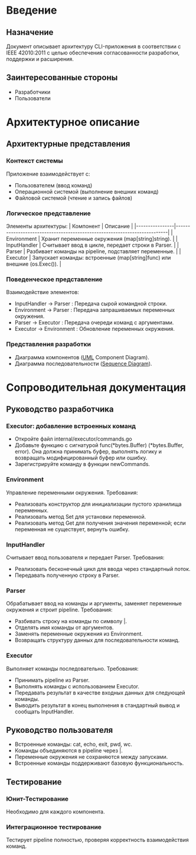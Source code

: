 # Введение
## Назначение
Документ описывает архитектуру CLI-приложения в соответствии с IEEE 42010:2011 с целью обеспечения согласованности разработки, поддержки и расширения.
## Заинтересованные стороны
- Разработчики
- Пользователи

# Архитектурное описание
## Архитектурные представления
### Контекст системы
Приложение взаимодействует с:
- Пользователем (ввод команд)
- Операционной системой (выполнение внешних команд)
- Файловой системой (чтение и запись файлов)

### Логическое представление
Элементы архитектуры:
| Компонент      | Описание                                                                 |
|----------------|--------------------------------------------------------------------------|
| Environment    | Хранит переменные окружения (map[string]string).                         |
| InputHandler   | Считывает ввод в цикле, передает строки в Parser.                        |
| Parser         | Разбивает команды на pipeline, подставляет переменные.                   |
| Executor       | Запускает команды: встроенные (map[string]func) или внешние (os.Exec()).  |

### Поведенческое представление
Взаимодействие элементов:
- InputHandler → Parser : Передача сырой командной строки.
- Environment → Parser : Передача запрашиваемых переменных окружения.
- Parser → Executor : Передача очереди команд с аргументами.
- Executor → Environment : Обновление переменных окружения.

### Представления разработки
- Диаграмма компонентов ([UML](UML.png) Component Diagram).
- Диаграмма последовательности ([Sequence Diagram](sequence_diagram.png)).

# Сопроводительная документация
## Руководство разработчика
### Executor: добавление встроенных команд
- Откройте файл internal/executor/commands.go
- Добавьте функцию с сигнатурой func(*bytes.Buffer) (*bytes.Buffer, error). Она должна принимать буфер, выполнять логику и возвращать модифицированный буфер или ошибку.
- Зарегистрируйте команду в функции newCommands.

### Environment
Управление переменными окружения. Требования:
- Реализовать конструктор для инициализации пустого хранилища переменных.
- Реализовать метод Set для установки переменной.
- Реализовать метод Get для получения значения переменной; если переменная не существует, вернуть ошибку.

### InputHandler
Считывает ввод пользователя и передает Parser. Требования:
- Реализовать бесконечный цикл для ввода через стандартный поток.
- Передавать полученную строку в Parser.

### Parser
Обрабатывает ввод на команды и аргументы, заменяет переменные окружения и строит pipeline. Требования:
- Разбивать строку на команды по символу |.
- Отделять имя команды от аргументов.
- Заменять переменные окружения из Environment.
- Возвращать структуру данных для последовательности команд.

### Executor
Выполняет команды последовательно. Требования:
- Принимать pipeline из Parser.
- Выполнять команды с использованием Executor.
- Передавать результат в качестве входных данных для следующей команды.
- Выводить результат в конец выполнения в стандартный вывод и сообщать InputHandler.

## Руководство пользователя
- Встроенные команды: cat, echo, exit, pwd, wc.
- Команды объединяются в pipeline через |.
- Переменные окружения не сохраняются между запусками.
- Встроенные команды поддерживают базовую функциональность.

## Тестирование
### Юнит-Тестирование
Необходимо для каждого компонента.

### Интеграционное тестирование
Тестирует pipeline полностью, проверяя корректность взаимодействия команд.
